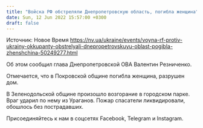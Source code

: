 ```yaml
---
title: "Войска РФ обстреляли Днепропетровскую область, погибла женщина"
date: Sun, 12 Jun 2022 15:57:00 +0300
draft: false
---
```

Источник: Новое Время https://nv.ua/ukraine/events/voyna-rf-protiv-ukrainy-okkupanty-obstrelyali-dnepropetrovskuyu-oblast-pogibla-zhenshchina-50249277.html


Об этом сообщил глава Днепропетровской ОВА Валентин Резниченко.

 Отмечается, что в Покровской общине погибла женщина, разрушен дом.

 В Зеленодольской общине произошло возгорание в городском парке. Враг ударил по нему из Ураганов. Пожар спасатели ликвидировали, обошлось без пострадавших.

Присоединяйтесь к нам в соцсетях Facebook, Telegram и Instagram.
